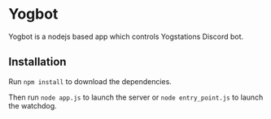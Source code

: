 # Yogbot

Yogbot is a nodejs based app which controls Yogstations Discord bot.

## Installation

Run `npm install` to download the dependencies.

Then run `node app.js` to launch the server or `node entry_point.js` to launch the watchdog.